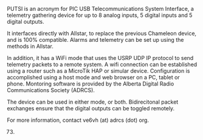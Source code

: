 PUTSI is an acronym for PIC USB Telecommunications System Interface, a telemetry gathering device for up to 8
analog inputs, 5 digital inputs and 5 digital outputs.

It interfaces directly with Allstar, to replace the previous Chameleon device, and is 100% compatible. Alarms
and telemetry can be set up using the methods in Allstar.

In addition, it has a WiFi mode that uses the USRP UDP IP protocol to send telemetry packets to a remote system.
A wifi connection can be established using a router such as a MicroTik HAP or simular device. Configuration is
accomplished using a host mode and web browser on a PC, tablet or phone. Montoring software is
provided by the Alberta Digital Radio Communications Society (ADRCS).

The device can be used in either mode, or both. Bidirecitonal packet exchanges ensure that the digital outputs can 
be toggled remotely.

For more information, contact ve6vh (at) adrcs (dot) org.

73.
